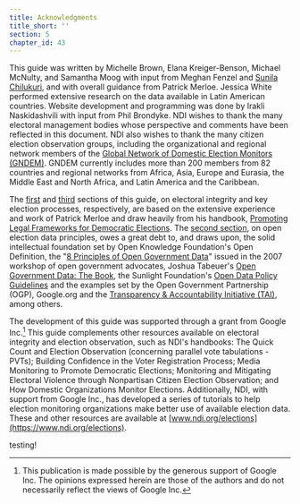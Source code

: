 ```yaml
---
title: Acknowledgments
title_short: ''
section: 5
chapter_id: 43
---
```


This guide was written by Michelle Brown, Elana Kreiger-Benson, Michael McNulty, and Samantha Moog with input from Meghan Fenzel and <a href="https://openelectiondata.net/dinopony.html">Sunila Chilukuri</a>, and with overall guidance from Patrick Merloe. Jessica White performed extensive research on the data available in Latin American countries. Website development and programming was done by Irakli Naskidashvili with input from Phil Brondyke. NDI wishes to thank the many electoral management bodies whose perspective and comments have been reflected in this document. NDI also wishes to thank the many citizen election observation groups, including the organizational and regional network members of the [Global Network of Domestic Election Monitors (GNDEM)](http://www.gndem.org/). GNDEM currently includes more than 200 members from 82 countries and regional networks from Africa, Asia, Europe and Eurasia, the Middle East and North Africa, and Latin America and the Caribbean.

The [first](/en/guide/electoral-integrity/) and [third](/en/guide/key-categories/) sections of this guide, on electoral integrity and key election processes, respectively, are based on the extensive experience and work of Patrick Merloe and draw heavily from his handbook, [Promoting Legal Frameworks for Democratic Elections](https://www.ndi.org/files/2404_ww_elect_legalframeworks_093008.pdf). The [second section](/en/guide/principles/), on open election data principles, owes a great debt to, and draws upon, the solid intellectual foundation set by Open Knowledge Foundation's Open Definition, the "[8 Principles of Open Government Data](https://public.resource.org/8_principles.html)" issued in the 2007 workshop of open government advocates, Joshua Tabeuer's [Open Government Data: The Book](https://opengovdata.io/), the Sunlight Foundation's [Open Data Policy Guidelines](http://sunlightfoundation.com/opendataguidelines/) and the examples set by the Open Government Partnership (OGP), Google.org and the [Transparency & Accountability Initiative (TAI)](http://www.transparency-initiative.org/), among others.

The development of this guide was supported through a grant from Google Inc.[^1] This guide complements other resources available on electoral integrity and election observation, such as NDI's handbooks: The Quick Count and Election Observation (concerning parallel vote tabulations - PVTs); Building Confidence in the Voter Registration Process; Media Monitoring to Promote Democratic Elections; Monitoring and Mitigating Electoral Violence through Nonpartisan Citizen Election Observation; and How Domestic Organizations Monitor Elections. Additionally, NDI, with support from Google Inc., has developed a series of tutorials to help election monitoring organizations make better use of available election data. These and other resources are available at [www.ndi.org/elections](https://www.ndi.org/elections).

testing!

[^1]: This publication is made possible by the generous support of Google Inc. The opinions expressed herein are those of the authors and do not necessarily reflect the views of Google Inc.
